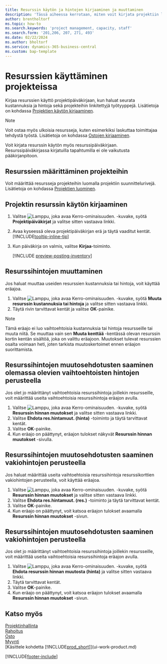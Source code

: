 ```yaml
---
title: Resurssin käytön ja hintojen kirjaaminen ja muuttaminen
description: 'Tässä aiheessa kerrotaan, miten voit kirjata projektiin liitetyn resurssin käytön tai kulutuksen sekä seurata ja hallinta kustannuksia, hintoja ja työtyyppejä.'
author: brentholtorf
ms.topic: how-to
ms.search.keywords: 'project management, capacity, staff'
ms.search.form: '201,206, 207, 271, 493'
ms.date: 02/22/2024
ms.author: bholtorf
ms.service: dynamics-365-business-central
ms.custom: bap-template
---
```

# Resurssien käyttäminen projekteissa

Kirjaa resurssien käyttö projektipäiväkirjaan, kun haluat seurata kustannuksia ja hintoja sekä projekteihin linkitettyjä työtyyppejä. Lisätietoja on kohdassa [Projektien käytön kirjaaminen](projects-how-record-job-usage.md).

> [!NOTE]
> Voit ostaa myös ulkoisia resursseja, kuten esimerkiksi laskuttaa toimittajaa tehdystä työstä. Lisätietoja on kohdassa [Ostojen kirjaaminen](purchasing-how-record-purchases.md).

Voit kirjata resurssin käytön myös resurssipäiväkirjaan. Resurssipäiväkirjassa kirjatuilla tapahtumilla ei ole vaikutusta pääkirjanpitoon.

## Resurssien määrittäminen projekteihin

Voit määrittää resursseja projekteihin luomalla projektiin suunnittelurivejä. Lisätietoja on kohdassa [Projektien luominen](projects-how-create-jobs.md).

## Projektin resurssin käytön kirjaaminen

1. Valitse ![Lamppu, joka avaa Kerro-ominaisuuden.](media/ui-search/search_small.png "Kerro, mitä haluat tehdä") -kuvake, syötä **Projektipäiväkirjat** ja valitse sitten vastaava linkki.
2. Avaa kyseessä oleva projektipäiväkirjan erä ja täytä vaaditut kentät. [!INCLUDE[tooltip-inline-tip](includes/tooltip-inline-tip_md.md)]
3. Kun päiväkirja on valmis, valitse **Kirjaa**-toiminto.

    [!INCLUDE [preview-posting-inventory](includes/preview-posting-inventory.md)]

## Resurssihintojen muuttaminen

Jos haluat muuttaa useiden resurssien kustannuksia tai hintoja, voit käyttää eräajoa.  

1. Valitse ![Lamppu, joka avaa Kerro-ominaisuuden.](media/ui-search/search_small.png "Kerro, mitä haluat tehdä") -kuvake, syötä **Muuta resurssin kustannuksia tai hintoja** ja valitse sitten vastaava linkki.
2. Täytä rivin tarvittavat kentät ja valitse **OK**-painike.

> [!NOTE]  
> Tämä eräajo ei luo vaihtoehtoisia kustannuksia tai hintoja resursseille tai muuta niitä. Se muuttaa vain sen **Muuta kenttää** -kentässä olevan resurssin kortin kentän sisältöä, joka on valittu eräajoon. Muutokset tulevat resurssien osalta voimaan heti, joten tarkista muutoskertoimet ennen eräajon suorittamista.

## Resurssihintojen muutosehdotusten saaminen olemassa olevien vaihtoehtoisten hintojen perusteella

Jos olet jo määrittänyt vaihtoehtoisia resurssihintoja joillekin resursseille, voit määrittää useita vaihtoehtoisia resurssihintoja eräajon avulla.

1. Valitse ![Lamppu, joka avaa Kerro-ominaisuuden.](media/ui-search/search_small.png "Kerro, mitä haluat tehdä") -kuvake, syötä **Resurssin hinnan muutokset** ja valitse sitten vastaava linkki.
2. Valitse **Ehdota res.hintamuut. (hinta)** -toiminto ja täytä tarvittavat kentät.
3. Valitse **OK**-painike.  
4. Kun eräajo on päättynyt, eräajon tulokset näkyvät **Resurssin hinnan muutokset** -sivulla.

## Resurssihintojen muutosehdotusten saaminen vakiohintojen perusteella

Jos haluat määrittää useita vaihtoehtoisia resurssihintoja resurssikorttien vakiohintojen perusteella, voit käyttää eräajoa.  

1. Valitse ![Lamppu, joka avaa Kerro-ominaisuuden.](media/ui-search/search_small.png "Kerro, mitä haluat tehdä") -kuvake, syötä **Resurssin hinnan muutokset** ja valitse sitten vastaava linkki.
2. Valitse **Ehdota res.hintamuut. (res.)** -toiminto ja täytä tarvittavat kentät.  
3. Valitse **OK**-painike.  
4. Kun eräajo on päättynyt, voit katsoa eräajon tulokset avaamalla **Resurssin hinnan muutokset** -sivun.

## Resurssihintojen muutosehdotusten saaminen vakiohintojen perusteella

Jos olet jo määrittänyt vaihtoehtoisia resurssihintoja joillekin resursseille, voit määrittää useita vaihtoehtoisia resurssihintoja eräajon avulla.

1. Valitse ![Lamppu, joka avaa Kerro-ominaisuuden.](media/ui-search/search_small.png "Kerro, mitä haluat tehdä") -kuvake, syötä **Ehdota resurssin hinnan muutosta (hinta)** ja valitse sitten vastaava linkki.  
2. Täytä tarvittavat kentät.
3. Valitse **OK**-painike.  
4. Kun eräajo on päättynyt, voit katsoa eräajon tulokset avaamalla **Resurssin hinnan muutokset** -sivun.

## Katso myös

[Projektinhallinta](projects-manage-projects.md)  
[Rahoitus](finance.md)  
[Osto](purchasing-manage-purchasing.md)         
[Myynti](sales-manage-sales.md)     
[Käsittele kohdetta [!INCLUDE[prod_short](includes/prod_short.md)]](ui-work-product.md)  

[!INCLUDE[footer-include](includes/footer-banner.md)]